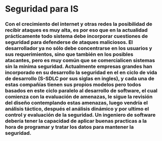 # Seguridad para IS
<h3>Con el crecimiento del internet y otras redes la posibilidad de recibir ataques es muy alta, es por eso que en la actualidad prácticamente todo sistema debe incorporar cuestiones de seguridad para defenderse de ataques maliciosos. El desarrollador ya no sólo debe concentrarse en los usuarios y sus requerimientos, sino que también en los posibles atacantes, pero es muy común que se comercialicen sistemas sin la mínima seguridad. 
Actualmente empresas grandes han incorporado en su desarrollo la seguridad en el en ciclo de vida de desarrollo (S-SDLC por sus siglas en ingles), y cada una de estas compañías tienen sus propios modelos pero todos basados en este ciclo paralelo al desarrollo de software, el cual comienza con la evaluación de amenazas, le sigue la revisión del diseño contemplando estas amenazas, luego vendría el análisis táctico, 	después el análisis dinámico y por ultimo el control y evaluación de la seguridad. Un ingeniero de software debería tener la capacidad de aplicar buenas practicas a la hora de programar y tratar los datos para mantener la seguridad.<h3>
